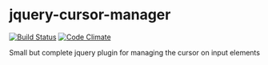 jquery-cursor-manager
=====================

[![Build Status](https://travis-ci.org/luanpotter/jquery-cursor-manager.svg)](https://travis-ci.org/luanpotter/jquery-cursor-manager)
[![Code Climate](https://codeclimate.com/github/luanpotter/jquery-cursor-manager/badges/gpa.svg)](https://codeclimate.com/github/luanpotter/jquery-cursor-manager)


Small but complete jquery plugin for managing the cursor on input elements
